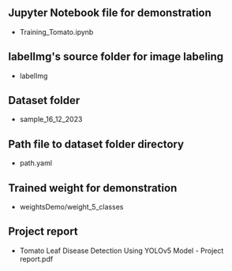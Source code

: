 ## Jupyter Notebook file for demonstration
- Training_Tomato.ipynb
## labelImg's source folder for image labeling
- labelImg
## Dataset folder
- sample_16_12_2023
## Path file to dataset folder directory
- path.yaml
## Trained weight for demonstration
- weightsDemo/weight_5_classes
## Project report
- Tomato Leaf Disease Detection Using YOLOv5 Model - Project report.pdf
